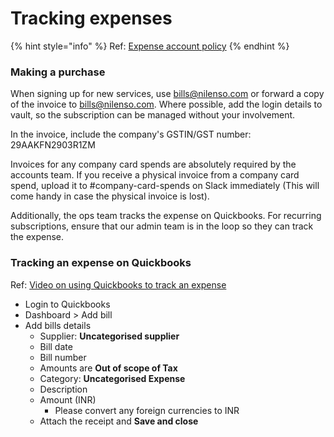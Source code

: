 # Tracking expenses

{% hint style="info" %}
Ref: [Expense account policy](https://app.gitbook.com/@nilenso/s/playbook/policy/expense-account)
{% endhint %}

### Making a purchase <a href="#making-a-purchase" id="making-a-purchase"></a>

When signing up for new services, use bills@nilenso.com or forward a copy of the invoice to bills@nilenso.com. Where possible, add the login details to vault, so the subscription can be managed without your involvement.

In the invoice, include the company's GSTIN/GST number: 29AAKFN2903R1ZM

Invoices for any company card spends are absolutely required by the accounts team. If you receive a physical invoice from a company card spend, upload it to #company-card-spends on Slack immediately (This will come handy in case the physical invoice is lost).

Additionally, the ops team tracks the expense on Quickbooks. For recurring subscriptions, ensure that our admin team is in the loop so they can track the expense.

### Tracking an expense on Quickbooks <a href="#tracking-the-purchase-on-kulu" id="tracking-the-purchase-on-kulu"></a>

Ref: [Video on using Quickbooks to track an expense](https://drive.google.com/file/d/1Q2jyV9WPw1WfM4jJhB976JNFMubfW4ro/view?usp=sharing)

* Login to Quickbooks
* Dashboard > Add bill
* Add bills details
  * Supplier: **Uncategorised supplier**
  * Bill date
  * Bill number
  * Amounts are **Out of scope of Tax**
  * Category: **Uncategorised Expense**
  * Description
  * Amount (INR)
    * Please convert any foreign currencies to INR
  * Attach the receipt and **Save and close**
